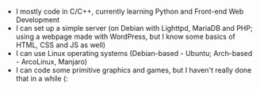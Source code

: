- I mostly code in C/C++, currently learning Python and Front-end Web Development
- I can set up a simple server (on Debian with Lighttpd,
MariaDB and PHP; using a webpage made with WordPress, but I know some basics of HTML, CSS and JS as well)
- I can use Linux operating systems (Debian-based - Ubuntu; Arch-based - ArcoLinux, Manjaro)
- I can code some primitive graphics and games, but I haven't really done that in a while (:
